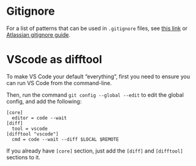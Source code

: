 # Gitignore
For a list of patterns that can be used in `.gitignore` files, see [this link](https://git-scm.com/docs/gitignore#_pattern_format) or [Atlassian gitignore guide](https://www.atlassian.com/git/tutorials/saving-changes/gitignore).

# VScode as difftool
To make VS Code your default “everything”, first you need to ensure you can run VS Code from the command-line.

Then, run the command `git config --global --edit` to edit the global config, and add the following:
```
[core]
  editor = code --wait
[diff]
  tool = vscode
[difftool "vscode"]
  cmd = code --wait --diff $LOCAL $REMOTE
```

If you already have `[core]` section, just add the `[diff]` and `[difftool]` sections to it.
